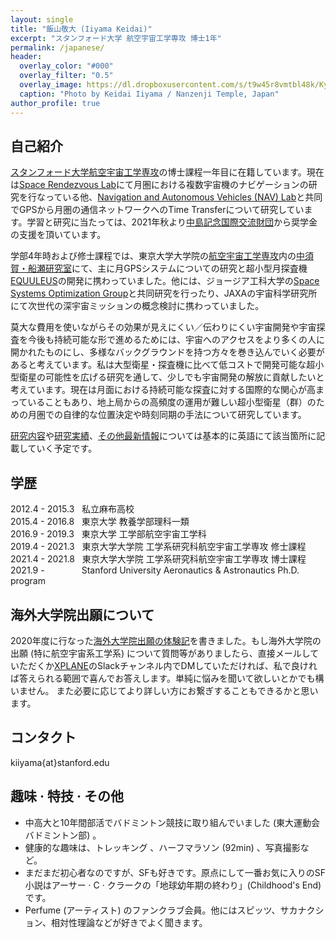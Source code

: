 ```yaml
---
layout: single
title: "飯山敬大 (Iiyama Keidai)"
excerpt: "スタンフォード大学 航空宇宙工学専攻 博士1年"
permalink: /japanese/
header:
  overlay_color: "#000"
  overlay_filter: "0.5"
  overlay_image: https://dl.dropboxusercontent.com/s/t9w45r8vmtbl48k/Kyoto.jpg?dl=0
  caption: "Photo by Keidai Iiyama / Nanzenji Temple, Japan"
author_profile: true
---
```


## 自己紹介
[スタンフォード大学航空宇宙工学専攻](https://aa.stanford.edu/)の博士課程一年目に在籍しています。現在は[Space Rendezvous Lab](https://damicos.people.stanford.edu/)にて月圏における複数宇宙機のナビゲーションの研究を行なっている他、[Navigation and Autonomous Vehicles (NAV) Lab](https://navlab.stanford.edu/)と共同でGPSから月圏の通信ネットワークへのTime Transferについて研究しています。学習と研究に当たっては、2021年秋より[中島記念国際交流財団](http://www.nakajimafound.or.jp/)から奨学金の支援を頂いています。

学部4年時および修士課程では、東京大学大学院の[航空宇宙工学専攻](http://www.aerospace.t.u-tokyo.ac.jp/)内の[中須賀・船瀬研究室](https://www.space.t.u-tokyo.ac.jp/nlab/about.html)にて、主に月GPSシステムについての研究と超小型月探査機[EQUULEUS](https://www.isas.jaxa.jp/feature/forefront/171020.html)の開発に携わっていました。他には、ジョージア工科大学の[Space Systems Optimization Group](https://ssog.ae.gatech.edu/)と共同研究を行ったり、JAXAの宇宙科学研究所にて次世代の深宇宙ミッションの概念検討に携わっていました。

莫大な費用を使いながらその効果が見えにくい／伝わりにくい宇宙開発や宇宙探査を今後も持続可能な形で進めるためには、宇宙へのアクセスをより多くの人に開かれたものにし、多様なバックグラウンドを持つ方々を巻き込んでいく必要があると考えています。私は大型衛星・探査機に比べて低コストで開発可能な超小型衛星の可能性を広げる研究を通して、少しでも宇宙開発の解放に貢献したいと考えています。現在は月面における持続可能な探査に対する国際的な関心が高まっていることもあり、地上局からの高頻度の運用が難しい超小型衛星（群）のための月圏での自律的な位置決定や時刻同期の手法について研究しています。

[研究内容](/research/)や[研究実績](/publications/)、[その他最新情報](/about/)については基本的に英語にて該当箇所に記載していく予定です。

## 学歴
2012.4 - 2015.3 &nbsp; 私立麻布高校  
2015.4 - 2016.8 &nbsp; 東京大学 教養学部理科一類  
2016.9 - 2019.3 &nbsp; 東京大学 工学部航空宇宙工学科  
2019.4 - 2021.3 &nbsp; 東京大学大学院 工学系研究科航空宇宙工学専攻 修士課程  
2021.4 - 2021.8 &nbsp; 東京大学大学院 工学系研究科航空宇宙工学専攻 博士課程  
2021.9 - &nbsp; &nbsp; &nbsp; &nbsp; &nbsp; &nbsp; &nbsp; Stanford University Aeronautics & Astronautics Ph.D. program 

## 海外大学院出願について
2020年度に行なった[海外大学院出願の体験記](/juken/)を書きました。もし海外大学院の出願 (特に航空宇宙系工学系) について質問等がありましたら、直接メールしていただくか[XPLANE](http://xplane.seldoon.net/)のSlackチャンネル内でDMしていただければ、私で良ければ答えられる範囲で喜んでお答えします。単純に悩みを聞いて欲しいとかでも構いません。 また必要に応じてより詳しい方にお繋ぎすることもできるかと思います。

## コンタクト
kiiyama{at}stanford.edu

## 趣味 &middot; 特技 &middot; その他
- 中高大と10年間部活でバドミントン競技に取り組んでいました (東大運動会バドミントン部) 。
- 健康的な趣味は、トレッキング 、ハーフマラソン (92min) 、写真撮影など。
- まだまだ初心者なのですが、SFも好きです。原点にして一番お気に入りのSF小説はアーサー &middot; C &middot; クラークの「地球幼年期の終わり」(Childhood's End) です。
- Perfume (アーティスト) のファンクラブ会員。他にはスピッツ、サカナクション、相対性理論などが好きでよく聞きます。